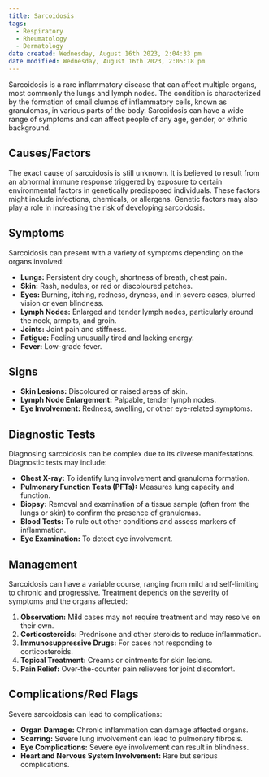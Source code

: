 ```yaml
---
title: Sarcoidosis
tags:
  - Respiratory
  - Rheumatology
  - Dermatology
date created: Wednesday, August 16th 2023, 2:04:33 pm
date modified: Wednesday, August 16th 2023, 2:05:18 pm
---
```

Sarcoidosis is a rare inflammatory disease that can affect multiple organs, most commonly the lungs and lymph nodes. The condition is characterized by the formation of small clumps of inflammatory cells, known as granulomas, in various parts of the body. Sarcoidosis can have a wide range of symptoms and can affect people of any age, gender, or ethnic background.

## Causes/Factors

The exact cause of sarcoidosis is still unknown. It is believed to result from an abnormal immune response triggered by exposure to certain environmental factors in genetically predisposed individuals. These factors might include infections, chemicals, or allergens. Genetic factors may also play a role in increasing the risk of developing sarcoidosis.

## Symptoms

Sarcoidosis can present with a variety of symptoms depending on the organs involved:

- **Lungs:** Persistent dry cough, shortness of breath, chest pain.
- **Skin:** Rash, nodules, or red or discoloured patches.
- **Eyes:** Burning, itching, redness, dryness, and in severe cases, blurred vision or even blindness.
- **Lymph Nodes:** Enlarged and tender lymph nodes, particularly around the neck, armpits, and groin.
- **Joints:** Joint pain and stiffness.
- **Fatigue:** Feeling unusually tired and lacking energy.
- **Fever:** Low-grade fever.

## Signs

- **Skin Lesions:** Discoloured or raised areas of skin.
- **Lymph Node Enlargement:** Palpable, tender lymph nodes.
- **Eye Involvement:** Redness, swelling, or other eye-related symptoms.

## Diagnostic Tests

Diagnosing sarcoidosis can be complex due to its diverse manifestations. Diagnostic tests may include:

- **Chest X-ray:** To identify lung involvement and granuloma formation.
- **Pulmonary Function Tests (PFTs):** Measures lung capacity and function.
- **Biopsy:** Removal and examination of a tissue sample (often from the lungs or skin) to confirm the presence of granulomas.
- **Blood Tests:** To rule out other conditions and assess markers of inflammation.
- **Eye Examination:** To detect eye involvement.

## Management

Sarcoidosis can have a variable course, ranging from mild and self-limiting to chronic and progressive. Treatment depends on the severity of symptoms and the organs affected:

1. **Observation:** Mild cases may not require treatment and may resolve on their own.
2. **Corticosteroids:** Prednisone and other steroids to reduce inflammation.
3. **Immunosuppressive Drugs:** For cases not responding to corticosteroids.
4. **Topical Treatment:** Creams or ointments for skin lesions.
5. **Pain Relief:** Over-the-counter pain relievers for joint discomfort.

## Complications/Red Flags

Severe sarcoidosis can lead to complications:

- **Organ Damage:** Chronic inflammation can damage affected organs.
- **Scarring:** Severe lung involvement can lead to pulmonary fibrosis.
- **Eye Complications:** Severe eye involvement can result in blindness.
- **Heart and Nervous System Involvement:** Rare but serious complications.